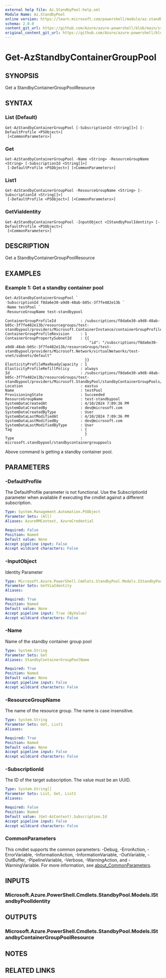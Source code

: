 ```yaml
---
external help file: Az.StandbyPool-help.xml
Module Name: Az.StandbyPool
online version: https://learn.microsoft.com/powershell/module/az.standbypool/get-azstandbycontainergrouppool
schema: 2.0.0
content_git_url: https://github.com/Azure/azure-powershell/blob/main/src/StandbyPool/StandbyPool/help/Get-AzStandbyContainerGroupPool.md
original_content_git_url: https://github.com/Azure/azure-powershell/blob/main/src/StandbyPool/StandbyPool/help/Get-AzStandbyContainerGroupPool.md
---
```


# Get-AzStandbyContainerGroupPool

## SYNOPSIS
Get a StandbyContainerGroupPoolResource

## SYNTAX

### List (Default)
```
Get-AzStandbyContainerGroupPool [-SubscriptionId <String[]>] [-DefaultProfile <PSObject>]
 [<CommonParameters>]
```

### Get
```
Get-AzStandbyContainerGroupPool -Name <String> -ResourceGroupName <String> [-SubscriptionId <String[]>]
 [-DefaultProfile <PSObject>] [<CommonParameters>]
```

### List1
```
Get-AzStandbyContainerGroupPool -ResourceGroupName <String> [-SubscriptionId <String[]>]
 [-DefaultProfile <PSObject>] [<CommonParameters>]
```

### GetViaIdentity
```
Get-AzStandbyContainerGroupPool -InputObject <IStandbyPoolIdentity> [-DefaultProfile <PSObject>]
 [<CommonParameters>]
```

## DESCRIPTION
Get a StandbyContainerGroupPoolResource

## EXAMPLES

### Example 1: Get a standby container pool
```powershell
Get-AzStandbyContainerGroupPool `
-SubscriptionId f8da6e30-a9d8-48ab-b05c-3f7fe482e13b `
-Name testPool `
-ResourceGroupName test-standbypool
```

```output
ContainerGroupProfileId           : /subscriptions/f8da6e30-a9d8-48ab-b05c-3f7fe482e13b/resourcegroups/test-standbypool/providers/Microsoft.ContainerInstance/containerGroupProfiles/testCG
ContainerGroupProfileRevision     : 1
ContainerGroupPropertySubnetId    : {{
                                      "id": "/subscriptions/f8da6e30-a9d8-48ab-b05c-3f7fe482e13b/resourceGroups/test-standbypool/providers/Microsoft.Network/virtualNetworks/test-vnet/subnets/default"
                                    }}
ElasticityProfileMaxReadyCapacity : 1
ElasticityProfileRefillPolicy     : always
Id                                : /subscriptions/f8da6e30-a9d8-48ab-b05c-3f7fe482e13b/resourceGroups/test-standbypool/providers/Microsoft.StandbyPool/standbyContainerGroupPools/testPool
Location                          : eastus
Name                              : testPool
ProvisioningState                 : Succeeded
ResourceGroupName                 : test-standbypool
SystemDataCreatedAt               : 4/10/2024 7:09:36 PM
SystemDataCreatedBy               : dev@microsoft.com
SystemDataCreatedByType           : User
SystemDataLastModifiedAt          : 4/10/2024 7:09:36 PM
SystemDataLastModifiedBy          : dev@microsoft.com
SystemDataLastModifiedByType      : User
Tag                               : {
                                    }
Type                              : microsoft.standbypool/standbycontainergrouppools
```

Above command is getting a standby container pool.

## PARAMETERS

### -DefaultProfile
The DefaultProfile parameter is not functional.
Use the SubscriptionId parameter when available if executing the cmdlet against a different subscription.

```yaml
Type: System.Management.Automation.PSObject
Parameter Sets: (All)
Aliases: AzureRMContext, AzureCredential

Required: False
Position: Named
Default value: None
Accept pipeline input: False
Accept wildcard characters: False
```

### -InputObject
Identity Parameter

```yaml
Type: Microsoft.Azure.PowerShell.Cmdlets.StandbyPool.Models.IStandbyPoolIdentity
Parameter Sets: GetViaIdentity
Aliases:

Required: True
Position: Named
Default value: None
Accept pipeline input: True (ByValue)
Accept wildcard characters: False
```

### -Name
Name of the standby container group pool

```yaml
Type: System.String
Parameter Sets: Get
Aliases: StandbyContainerGroupPoolName

Required: True
Position: Named
Default value: None
Accept pipeline input: False
Accept wildcard characters: False
```

### -ResourceGroupName
The name of the resource group.
The name is case insensitive.

```yaml
Type: System.String
Parameter Sets: Get, List1
Aliases:

Required: True
Position: Named
Default value: None
Accept pipeline input: False
Accept wildcard characters: False
```

### -SubscriptionId
The ID of the target subscription.
The value must be an UUID.

```yaml
Type: System.String[]
Parameter Sets: List, Get, List1
Aliases:

Required: False
Position: Named
Default value: (Get-AzContext).Subscription.Id
Accept pipeline input: False
Accept wildcard characters: False
```

### CommonParameters
This cmdlet supports the common parameters: -Debug, -ErrorAction, -ErrorVariable, -InformationAction, -InformationVariable, -OutVariable, -OutBuffer, -PipelineVariable, -Verbose, -WarningAction, and -WarningVariable. For more information, see [about_CommonParameters](http://go.microsoft.com/fwlink/?LinkID=113216).

## INPUTS

### Microsoft.Azure.PowerShell.Cmdlets.StandbyPool.Models.IStandbyPoolIdentity

## OUTPUTS

### Microsoft.Azure.PowerShell.Cmdlets.StandbyPool.Models.IStandbyContainerGroupPoolResource

## NOTES

## RELATED LINKS
